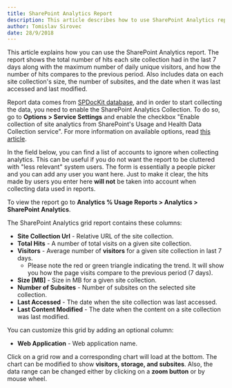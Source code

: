 ```yaml
---
title: SharePoint Analytics Report
description: This article describes how to use SharePoint Analytics report. 
author: Tomislav Sirovec
date: 28/9/2018
---
```


This article explains how you can use the SharePoint Analytics report. The report shows the total number of hits each site collection had in the last 7 days along with the maximum number of daily unique visitors, and how the number of hits compares to the previous period. Also includes data on each site collection's size, the number of subsites, and the date when it was last accessed and last modified. 

Report data comes from [SPDocKit database](#internal/configuration/configure-spdockit-database), and in order to start collecting the data, you need to enable the SharePoint Analytics Collection. To do so, go to __Options > Service Settings__ and enable the checkbox "Enable collection of site analytics from SharePoint's Usage and Health Data Collection service". For more information on available options, read [this article](#internal/configure-and-extend-spdockit/options-wizard).

In the field below, you can find a list of accounts to ignore when collecting analytics. This can be useful if you do not want the report to be cluttered with "less relevant" system users. The form is essentially a people picker and you can add any user you want here. Just to make it clear, the hits made by users you enter here __will not__ be taken into account when collecting data used in reports. 

To view the report go to __Analytics % Usage Reports > Analytics > SharePoint Analytics__.

The SharePoint Analytics grid report contains these columns:

* __Site Collection Url__ - Relative URL of the site collection.
* __Total Hits__ - A number of total visits on a given site collection.
* __Visitors__ - Average number of __visitors__ for a given site collection in last 7 days.
    - Please note the red or green triangle indicating the trend. It will show you how the page visits compare to the previous period (7 days).
* __Size [MB]__ - Size in MB for a given site collection.
* __Number of Subsites__ - Number of subsites on the selected site collection.
* __Last Accessed__ - The date when the site collection was last accessed.
* __Last Content Modified__ - The date when the content on a site collection was last modified.

You can customize this grid by adding an optional column:

* __Web Application__ - Web application name. 

Click on a grid row and a corresponding chart will load at the bottom. The chart can be modified to show __visitors, storage, and subsites__. Also, the data range can be changed either by clicking on a __zoom button__ or by mouse wheel.  
